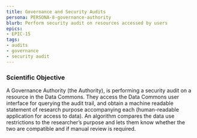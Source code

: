 ```yaml
---
title: Governance and Security Audits
persona: PERSONA-8-governance-authority
blurb: Perform security audit on resources accessed by users
epics:
- EPIC-15
tags:
- audits
- governance
- security audit
---
```

### Scientific Objective

A Governance Authority (the Authority), is performing a security audit on a resource in the Data Commons. They access the Data Commons user interface for querying the audit trail, and obtain a machine readable statement of research purpose accompanying each (human-readable application for access to data). An algorithm compares the data use restrictions to the researcher’s purpose and lets them know whether the two are compatible and if manual review is required.
